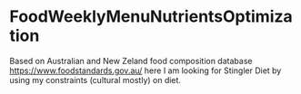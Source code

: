# FoodWeeklyMenuNutrientsOptimization
Based on Australian and New Zeland food composition database https://www.foodstandards.gov.au/ here I am looking for Stingler Diet by using my constraints (cultural mostly) on diet.
